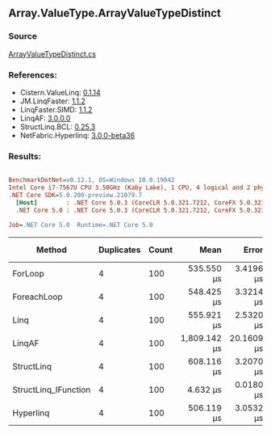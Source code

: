 ﻿## Array.ValueType.ArrayValueTypeDistinct

### Source
[ArrayValueTypeDistinct.cs](../LinqBenchmarks/Array/ValueType/ArrayValueTypeDistinct.cs)

### References:
- Cistern.ValueLinq: [0.1.14](https://www.nuget.org/packages/Cistern.ValueLinq/0.1.14)
- JM.LinqFaster: [1.1.2](https://www.nuget.org/packages/JM.LinqFaster/1.1.2)
- LinqFaster.SIMD: [1.1.2](https://www.nuget.org/packages/LinqFaster.SIMD/1.0.3)
- LinqAF: [3.0.0.0](https://www.nuget.org/packages/LinqAF/3.0.0.0)
- StructLinq.BCL: [0.25.3](https://www.nuget.org/packages/StructLinq.BCL/0.25.3)
- NetFabric.Hyperlinq: [3.0.0-beta36](https://www.nuget.org/packages/NetFabric.Hyperlinq/3.0.0-beta36)

### Results:
``` ini

BenchmarkDotNet=v0.12.1, OS=Windows 10.0.19042
Intel Core i7-7567U CPU 3.50GHz (Kaby Lake), 1 CPU, 4 logical and 2 physical cores
.NET Core SDK=5.0.200-preview.21079.7
  [Host]        : .NET Core 5.0.3 (CoreCLR 5.0.321.7212, CoreFX 5.0.321.7212), X64 RyuJIT
  .NET Core 5.0 : .NET Core 5.0.3 (CoreCLR 5.0.321.7212, CoreFX 5.0.321.7212), X64 RyuJIT

Job=.NET Core 5.0  Runtime=.NET Core 5.0  

```
|               Method | Duplicates | Count |         Mean |      Error |     StdDev | Ratio | RatioSD |     Gen 0 | Gen 1 | Gen 2 | Allocated |
|--------------------- |----------- |------ |-------------:|-----------:|-----------:|------:|--------:|----------:|------:|------:|----------:|
|              ForLoop |          4 |   100 |   535.550 μs |  3.4196 μs |  3.0314 μs | 1.000 |    0.00 | 1095.7031 |     - |     - | 2292184 B |
|          ForeachLoop |          4 |   100 |   548.425 μs |  3.3214 μs |  3.1068 μs | 1.024 |    0.01 | 1095.7031 |     - |     - | 2292184 B |
|                 Linq |          4 |   100 |   555.921 μs |  2.5320 μs |  2.3685 μs | 1.038 |    0.01 | 1092.7734 |     - |     - | 2286672 B |
|               LinqAF |          4 |   100 | 1,809.142 μs | 20.1609 μs | 17.8721 μs | 3.378 |    0.02 | 2187.5000 |     - |     - | 4575072 B |
|           StructLinq |          4 |   100 |   608.116 μs |  3.2070 μs |  2.6780 μs | 1.136 |    0.01 | 1086.9141 |     - |     - | 2273657 B |
| StructLinq_IFunction |          4 |   100 |     4.632 μs |  0.0180 μs |  0.0160 μs | 0.009 |    0.00 |         - |     - |     - |         - |
|            Hyperlinq |          4 |   100 |   506.119 μs |  3.0532 μs |  2.7066 μs | 0.945 |    0.01 | 1045.8984 |     - |     - | 2187585 B |
